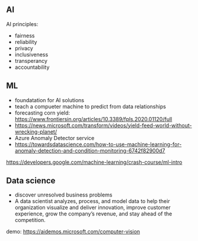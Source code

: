 AI
----

AI principles:
- fairness
- reliability
- privacy
- inclusiveness
- transperancy
- accountability


ML
---
- foundatation for AI solutions
- teach a compueter machine to predict from data relationships
- forecasting corn yield: https://www.frontiersin.org/articles/10.3389/fpls.2020.01120/full
- https://news.microsoft.com/transform/videos/yield-feed-world-without-wrecking-planet/
- Azure Anomaly Detector service
- https://towardsdatascience.com/how-to-use-machine-learning-for-anomaly-detection-and-condition-monitoring-6742f82900d7

https://developers.google.com/machine-learning/crash-course/ml-intro

Data science
--

- discover unresolved business problems
- A data scientist analyzes, process, and model data to help their organization visualize and 
deliver innovation, improve customer experience, grow the company’s revenue, and stay ahead of the competition.

demo: https://aidemos.microsoft.com/computer-vision
